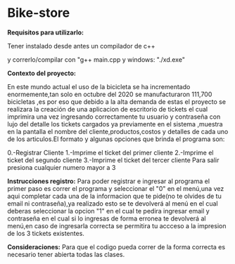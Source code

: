 # Bike-store


**Requisitos para utilizarlo:**


Tener instalado desde antes un compilador de c++

y correrlo/compilar con "g++ main.cpp y windows: "./xd.exe"




**Contexto del proyecto:**

En este mundo actual el uso de  la bicicleta se ha incrementado enormemente,tan solo en octubre del 2020 se manufacturaron 111,700 bicicletas ,es por eso que debido a la alta demanda de estas el proyecto se realizara la creación de una aplicacion de escritorio de tickets el cual imprimira una vez ingresando correctamente tu usuario y contraseña con lujo del detalle los tickets cargados ya previamente en el sistema ,muestra en la pantalla el nombre del cliente,productos,costos y detalles de cada uno de los articulos.El formato y algunas opciones que brinda el programa son: 

 0.-Registrar Cliente
 1.-Imprime el ticket del primer cliente
 2.-Imprime el ticket del segundo cliente
 3.-Imprime el ticket del tercer cliente
Para salir presiona cualquier numero mayor a 3 


**Instrucciones registro:**
Para poder registrar e ingresar al programa el primer paso es correr el programa y seleccionar el "0" en el menú,una vez aqui completar cada una de la informacion que te pide(no te olvides de tu email ni contraseña),ya realizado esto se te devolverá al menú en el cual deberas seleccionar la opcion "1" en el cual te pedira ingresar email y contraseña en el cual si lo ingresas de forma erronea te devolverá al menú,en caso de ingresarla correcta se permitira tu accceso a la impresion de los 3 tickets existentes.

**Consideraciones:**
Para que el codigo pueda correr de la forma correcta es necesario tener abierta todas las clases.
